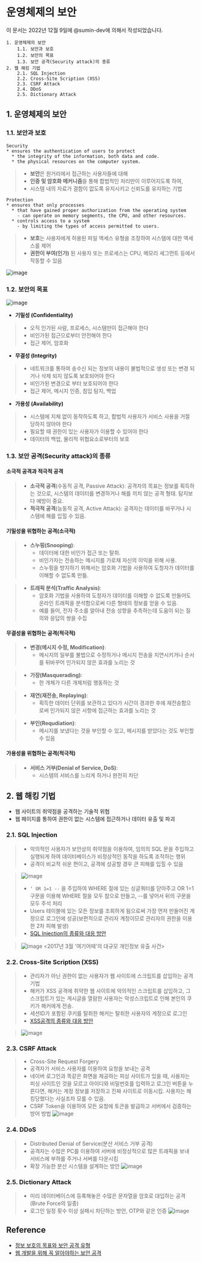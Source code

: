 # 운영체제의 보안

이 문서는 2022년 12월 9일에 @sumin-dev에 의해서 작성되었습니다.

```
1. 운영체제의 보안
    1.1. 보안과 보호
    1.2. 보안의 목표
    1.3. 보안 공격(Security attack)의 종류
2. 웹 해킹 기법
    2.1. SQL Injection
    2.2. Cross-Site Scription (XSS)
    2.3. CSRF Attack
    2.4. DDoS
    2.5. Dictionary Attack
```

## 1. 운영체제의 보안
### 1.1. 보안과 보호
```
Security
* ensures the authentication of users to protect
  * the integrity of the information, both data and code.
  * the physical resources on the computer system.
```
>* **보안**은 원거리에서 접근하는 사용자들에 대해
>* **인증 및 암호화 메커니즘**을 통해 합법적인 처리만이 이루어지도록 하여,
>* 시스템 내의 자료가 결함이 없도록 유지시키고 신뢰도를 유지하는 기법

```
Protection
* ensures that only processes
  * that have gained proper authorization from the operating system
    - can operate on memory segments, the CPU, and other resources.
  * controls access to a system
    - by limiting the types of access permitted to users.
```
>* **보호**는 사용자에게 허용된 파일 액세스 유형을 조정하여 시스템에 대한 액세스를 제어
>* **권한이 부여(인가)** 된 사용자 또는 프로세스는 CPU, 메모리 세그먼트 등에서 작동할 수 있음

![image](https://user-images.githubusercontent.com/109029407/206655792-1d1328ff-a71b-412e-b05f-0fb60f95281d.png)

### 1.2. 보안의 목표
![image](https://user-images.githubusercontent.com/109029407/206656376-e1ee3b02-cf0e-4912-b0cd-30ee3f827ab7.png)
* **기밀성 (Confidentiality)**
> * 오직 인가된 사람, 프로세스, 시스템만이 접근해야 한다
> * 비인가된 접근으로부터 안전해야 한다
> * 접근 제어, 암호화

* **무결성 (Integrity)**
> * 네트워크를 통하여 송수신 되는 정보의 내용이 불법적으로 생성 또는 변경 되거나 삭제 되지 않도록 보호되어야 한다
> * 비인가된 변경으로 부터 보호되어야 한다
> * 접근 제어, 메시지 인증, 침입 탐지, 백업

* **가용성 (Availability)**
> * 시스템에 지체 없이 동작하도록 하고, 합법적 사용자가 서비스 사용을 거절 당하지 않아야 한다
> * 필요할 때 권한이 있는 사용자가 이용할 수 있어야 한다
> * 데이터의 백업, 물리적 위협요소로부터의 보호

### 1.3. 보안 공격(Security attack)의 종류
#### 소극적 공격과 적극적 공격
> * **소극적 공격**(수동적 공격, Passive Attack): 공격자의 목표는 정보를 획득하는 것으로, 시스템의 데이터를 변경하거나 해를 끼치 않는 공격 형태. 탐지보다 예방이 중요.
> * **적극적 공격**(능동적 공격, Active Attack): 공격자는 데이터를 바꾸거나 시스템에 해를 입힐 수 있음.

#### 기밀성을 위협하는 공격(소극적)
> * **스누핑(Snooping)**: 
>   * 데이터에 대한 비인가 접근 또는 탈취. 
>   * 비인가자는 전송하는 메시지를 가로채 자신의 이익을 위해 사용. 
>   * 스누핑을 방지하기 위해서는 암호화 기법을 사용하여 도청자가 데이터를 이해할 수 없도록 만듦.

> * **트래픽 분석(Traffic Analysis)**: 
>   * 암호화 기법을 사용하여 도청자가 데이터를 이해할 수 없도록 만들어도 온라인 트래픽을 분석함으로써 다른 형태의 정보를 얻을 수 있음.
>   * 예를 들어, 전자 주소를 알아내 전송 성향을 추측하는데 도움이 되는 질의와 응답의 쌍을 수집

#### 무결성을 위협하는 공격(적극적)
> * **변경(메시지 수정, Modification)**: 
>   * 메시지의 일부를 불법으로 수정하거나 메시지 전송을 지연시키거나 순서를 뒤바꾸어 인가되지 않은 효과를 노리는 것

> * **가장(Masquerading)**: 
>   * 한 개체가 다른 개체처럼 행동하는 것

> * **재연(재전송, Replaying)**: 
>   * 획득한 데이터 단위를 보관하고 있다가 시간이 경과한 후에 재전송함으로써 인가되지 않은 사항에 접근하는 효과를 노리는 것

> * **부인(Requdiation)**: 
>   * 메시지를 보냈다는 것을 부인할 수 있고, 메시지를 받았다는 것도 부인할 수 있음

#### 가용성을 위협하는 공격(적극적)
> * **서비스 거부(Denial of Service, DoS)**: 
>   * 시스템의 서비스를 느리게 하거나 완전히 차단

## 2. 웹 해킹 기법
* 웹 사이트의 취약점을 공격하는 기술적 위협
* 웹 페이지를 통하여 권한이 없는 시스템에 접근하거나 데이터 유출 및 파괴

### 2.1. SQL Injection
> * 악의적인 사용자가 보안상의 취약점을 이용하여, 임의의 SQL 문을 주입하고 실행되게 하여 데이터베이스가 비정상적인 동작을 하도록 조작하는 행위
> * 공격이 비교적 쉬운 편이고, 공격에 성공할 경우 큰 피해를 입힐 수 있음

> ![image](https://user-images.githubusercontent.com/109029407/206666353-1e631e5e-395b-4d54-a2ff-288841575bf5.png)
> * `‘ OR 1=1 --` 을 주입하여 WHERE 절에 있는 싱글쿼터를 닫아주고 OR 1=1 구문을 이용해 WHERE 절을 모두 참으로 만들고, --를 넣어서 뒤의 구문을 모두 주석 처리
> * Users 테이블에 있는 모든 정보를 조회하게 됨으로써 가장 먼저 만들어진 계정으로 로그인에 성공(보편적으로 관리자 계정이므로 관리자의 권한을 이용한 2차 피해 발생)
> * [SQL Injection의 종류와 대응 방안](https://noirstar.tistory.com/264)


> ![image](https://user-images.githubusercontent.com/109029407/206665706-2afc8054-927c-41bb-b46b-69a573cf00ba.png)
> <2017년 3월 '여기어때'의 대규모 개인정보 유출 사건>

### 2.2. Cross-Site Scription (XSS)
> * 관리자가 아닌 권한이 없는 사용자가 웹 사이트에 스크립트를 삽입하는 공격 기법
> * 해커가 XSS 공격에 취약한 웹 사이트에 악의적인 스크립트를 삽입하고, 그 스크립트가 있는 게시글을 열람한 사용자는 악성스크립트로 인해 본인의 쿠키가 해커에게 전송.
> * 세션ID가 포함된 쿠키를 탈취한 해커는 탈취한 사용자의 계정으로 로그인
> * [XSS공격의 종류와 대응 방안](https://noirstar.tistory.com/266?category=779215)

> ![image](https://user-images.githubusercontent.com/109029407/206668270-f4a39e89-98b8-4837-b20f-9b73b8baf029.png)

### 2.3. CSRF Attack
> * Cross-Site Request Forgery
> * 공격자가 서비스 사용자를 이용하여 요청을 보내는 공격
> * 네이버 로그인과 똑같은 화면을 제공하는 피싱 사이트가 있을 때, 사용자는 피싱 사이트인 것을 모르고 아이디와 비밀번호를 입력하고 로그인 버튼을 누른다면, 해커는 계정 정보를 저장하고 진짜 사이트로 이동시킴. 사용자는 해킹당했다는 사실조차 모를 수 있음.
> * CSRF Token을 이용하여 모든 요청에 토큰을 발급하고 서버에서 검증하는 방어 방법
> ![image](https://user-images.githubusercontent.com/109029407/206669607-5245b06a-1f3a-4fc2-9919-feb55d03a8db.png)

### 2.4. DDoS
> * Distributed Denial of Service(분산 서비스 거부 공격)
> * 공격자는 수많은 PC를 이용하여 서버에 비정상적으로 많은 트래픽을 보내 서비스에 부하를 주거나 서버를 다운시킴
> * 확장 가능한 분산 시스템을 설계하는 방안 
> ![image](https://user-images.githubusercontent.com/109029407/206661022-3f84e326-7346-4df7-84e1-fc880e84ed39.png)

### 2.5. Dictionary Attack
> * 미리 데이터베이스에 등록해놓은 수많은 문자열을 암호로 대입하는 공격(Brute Force의 일종)
> * 로그인 일정 횟수 이상 실패시 차단하는 방안, OTP와 같은 인증
> ![image](https://user-images.githubusercontent.com/109029407/206777884-23a69253-6c4e-4abd-9570-90557c3c3c67.png)

## Reference
* [정보 보호의 목표와 보안 공격 유형](https://velog.io/@elfinsun/%EC%A0%95%EB%B3%B4%EB%B3%B4%ED%98%B8%EC%9D%98-%EB%AA%A9%ED%91%9C%EC%99%80-%EB%B3%B4%EC%95%88-%EA%B3%B5%EA%B2%A9-%EC%9C%A0%ED%98%95)
* [웹 개발을 위해 꼭 알아야하는 보안 공격](https://kciter.so/posts/basic-web-hacking)
